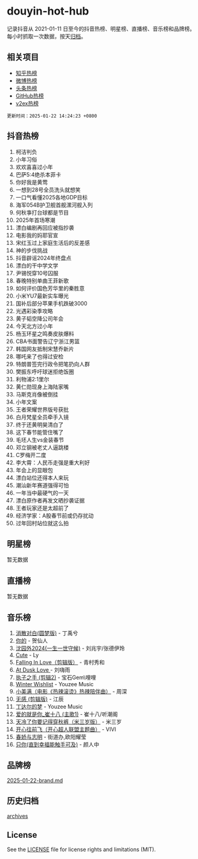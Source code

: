 # douyin-hot-hub

记录抖音从 2021-01-11 日至今的抖音热榜、明星榜、直播榜、音乐榜和品牌榜。每小时抓取一次数据，按天[归档](archives)。

## 相关项目

- [知乎热榜](https://github.com/lonnyzhang423/zhihu-hot-hub)
- [微博热榜](https://github.com/lonnyzhang423/weibo-hot-hub)
- [头条热榜](https://github.com/lonnyzhang423/toutiao-hot-hub)
- [GitHub热榜](https://github.com/lonnyzhang423/github-hot-hub)
- [v2ex热榜](https://github.com/lonnyzhang423/v2ex-hot-hub)


`更新时间：2025-01-22 14:24:23 +0800`

## 抖音热榜

1. 柯洁判负
1. 小年习俗
1. 欢欢喜喜过小年
1. 巴萨5:4绝杀本菲卡
1. 你好我是黄莺
1. 一想到28号全员洗头就想笑
1. 一口气看懂2025各地GDP目标
1. 海军054B护卫舰首舰漯河舰入列
1. 何秋亊打台球都是节目
1. 2025年首场寒潮
1. 漂白编剧再回应被指抄袭
1. 电影我的妈耶官宣
1. 宋红玉过上家庭生活后的反差感
1. 神的步伐挑战
1. 抖音辟谣2024年终盘点
1. 漂白的干中学文学
1. 尹锡悦穿10号囚服
1. 春晚特别单曲王菲新歌
1. 如何评价国色芳华里的秦胜意
1. 小米YU7最新实车曝光
1. 国补后部分苹果手机跌破3000
1. 光遇彩染季攻略
1. 黄子韬空降公司年会
1. 今天北方过小年
1. 杨玉环星之鸣奏皮肤爆料
1. CBA书面警告辽宁浙江男篮
1. 韩国网友抵制宋慧乔新片
1. 哪吒来了也得过安检
1. 特朗普签完行政令把笔扔向人群
1. 樊振东呼吁球迷拒绝饭圈
1. 利物浦2:1里尔
1. 黄仁勋现身上海陆家嘴
1. 马斯克肖像被倒挂
1. 小年文案
1. 王者荣耀世界版号获批
1. 白月梵星全员牵手入镜
1. 终于还黄明昊清白了
1. 这下春节能管住嘴了
1. 毛坯人生vs金装春节
1. 邓立钢被老丈人逼跳楼
1. C罗梅开二度
1. 李大霄：人民币走强是重大利好
1. 年会上的显眼包
1. 漂白站位还得本人来玩
1. 潮汕新年赛道强得可怕
1. 一年当中最硬气的一天
1. 漂白原作者再发文晒抄袭证据
1. 王者玩家还是太超前了
1. 经济学家：A股春节前或仍存扰动
1. 过年回村站位就这么拍

## 明星榜

暂无数据

## 直播榜

暂无数据

## 音乐榜

1. [消散对白(圆梦版)](https://sf5-hl-cdn-tos.douyinstatic.com/obj/tos-cn-ve-2774/og4jB5I5IizzoZVAAAzWgBMAsMDWoArfwBOiFs) - 丁禹兮
1. [你的](https://sf5-hl-cdn-tos.douyinstatic.com/obj/tos-cn-ve-2774/oYuIeKf42jB7sEV6B2upMdpYAgfrQWj0FeRegh) - 贺仙人
1. [沈园外2024(一生一世守候)](https://sf5-hl-cdn-tos.douyinstatic.com/obj/tos-cn-ve-2774/oAIYMHGCmKaYKFDd6FZBf9AfMfx1eErAAEJAFH) - 刘兆宇/张德伊玲
1. [Cute](https://sf5-hl-cdn-tos.douyinstatic.com/obj/tos-cn-ve-2774/o4IbIzHWKAAB4wsS5qMBRiiAlEBGTpQRNfFvuo) - Ly
1. [Falling In Love（剪辑版）](https://sf5-hl-cdn-tos.douyinstatic.com/obj/tos-cn-ve-2774/o8ajpA8zzgBPahbBIO8AcKGBLJezFCRd1wfP9f) - 青村秀和
1. [ At Dusk  Love ](https://sf5-hl-cdn-tos.douyinstatic.com/obj/tos-cn-ve-2774/o8CrpCf5CaYgI4ZrtQgMQAFEfuGqNnRSDQAPBc) - 刘嗨雨
1. [执子之手 (剪辑2)](https://sf5-hl-cdn-tos.douyinstatic.com/obj/tos-cn-ve-2774/oUoZLQjCc31XzqsBnBQUNgeKtYPBcgbFDwtfcu) - 宝石Gem\哩哩
1. [Winter Wishlist](https://sf5-hl-cdn-tos.douyinstatic.com/obj/tos-cn-ve-2774/oIIgUOeamCFCVAzxN6MFRLIBlLGpUqQxeeHrLE) - Youzee Music
1. [小美满（电影《热辣滚烫》热辣陪伴曲）](https://sf5-hl-cdn-tos.douyinstatic.com/obj/tos-cn-ve-2774/o0GAn2lSgfZIDUgtevCGDQYnFg4CwnrBaxbTZL) - 周深
1. [无感 (剪辑版)](https://sf6-cdn-tos.douyinstatic.com/obj/tos-cn-ve-2774/o0eIsUzJBDlQaQFC5OFlgbMEZC1TFYBftOBn6p) - 江辰
1. [丁达尔的梦](https://sf6-cdn-tos.douyinstatic.com/obj/tos-cn-ve-2774/oMU3WirUZBVQkAC9ccG5P2IQirziZM2RTInUY) - Youzee Music
1. [爱的就是你_崔十八 (主歌1)](https://sf5-hl-cdn-tos.douyinstatic.com/obj/tos-cn-ve-2774/oI5BO5DhFZ6UTcNCnZaOCBLtZ7WIMQGfgnXf5E) - 崔十八/听潮阁
1. [天冷了你要记得穿秋裤（米三岁版）](https://sf5-hl-cdn-tos.douyinstatic.com/obj/tos-cn-ve-2774/oQlIwVIDWiZ6BQilAorS7MA0AgCkQDvcZAdm1) - 米三岁
1. [开心往前飞（开心超人联盟主题曲）](https://sf5-hl-cdn-tos.douyinstatic.com/obj/tos-cn-ve-2774/9d8fb7c82cf1421fb93a9fe925275e0a) - VIVI
1. [春娇与志明](https://sf5-hl-cdn-tos.douyinstatic.com/obj/tos-cn-ve-2774/e530d8fceb7044b39707d7f9ff54add1) - 街道办,欧阳耀莹
1. [只你(直到幸福能触手可及)](https://sf6-cdn-tos.douyinstatic.com/obj/tos-cn-ve-2774/o0lBkRDzFTeaVSUz3ZZSCBVtZ5DIMQGfgmEAuE) - 颜人中

## 品牌榜

[2025-01-22-brand.md](archives/2025-01-22-brand.md)

## 历史归档

[archives](archives)

## License

See the [LICENSE](LICENSE) file for license rights and limitations (MIT).
